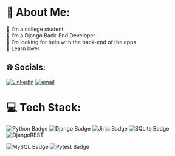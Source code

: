 # 💫 About Me:
🔭 I’m a college student <br>🐍 I’m a Django Back-End Developer<br>🤝 I’m looking for help with the back-end of the apps<br>🌱 Learn lover


## 🌐 Socials:
[![LinkedIn](https://img.shields.io/badge/LinkedIn-%230077B5.svg?logo=linkedin&logoColor=white)](https://linkedin.com/in/ruansanttos) [![email](https://img.shields.io/badge/Email-D14836?logo=gmail&logoColor=white)](mailto:ruanrodrigues393@gmail.com) 
# 💻 Tech Stack:
![Python Badge](https://img.shields.io/badge/Python-3776AB?logo=python&logoColor=fff&style=for-the-badge)
![Django Badge](https://img.shields.io/badge/Django-092E20?logo=django&logoColor=fff&style=for-the-badge)
![Jinja Badge](https://img.shields.io/badge/Jinja-7E0C1B?logo=jinja&logoColor=fff&style=for-the-badge)
![SQLite Badge](https://img.shields.io/badge/SQLite-003B57?logo=sqlite&logoColor=fff&style=for-the-badge)
![DjangoREST](https://img.shields.io/badge/DJANGO-REST-ff1709?style=for-the-badge&logo=django&logoColor=white&color=ff1709&labelColor=gray)
<!--![PostgreSQL Badge](https://img.shields.io/badge/PostgreSQL-4169E1?logo=postgresql&logoColor=fff&style=for-the-badge)-->
![MySQL Badge](https://img.shields.io/badge/MySQL-4479A1?logo=mysql&logoColor=fff&style=for-the-badge)
![Pytest Badge](https://img.shields.io/badge/Pytest-0A9EDC?logo=pytest&logoColor=fff&style=for-the-badge)
